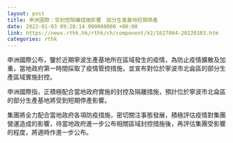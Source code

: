 ```yaml
---
layout: post
title: 申洲國際：受封控隔離措施影響　部分生產基地短期停產
date: 2022-01-03 09:28:14.000000000 +08:00
link: https://news.rthk.hk/rthk/ch/component/k2/1627064-20220103.htm
categories: rthk
---
```


申洲國際公布，鑒於近期寧波生產基地所在區域發生的疫情，為防止疫情擴散及加重，當地政府第一時間採取了疫情管控措施，並宣布對位於寧波市北侖區的部分生產區域實施封控。

申洲國際指，正積極配合當地政府實施的封控及隔離措施，預計位於寧波市北侖區的部分生產基地將受到短期停產影響。

集團將全力配合當地政府各項防疫措施，密切關注事態發展，積極評估疫情對集團營運造成的影響，待當地政府進一步公布相關區域封控措施後，再評估集團受影響的程度，將適時作進一步公布。
